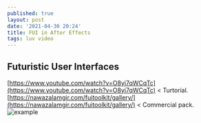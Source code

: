 ```yaml
---
published: true
layout: post
date: '2021-04-30 20:24'
title: FUI in After Effects
tags: luv video 
---
```

## Futuristic User Interfaces
[https://www.youtube.com/watch?v=O8yj7qWCqTc](https://www.youtube.com/watch?v=O8yj7qWCqTc) < Turtorial. 
[https://nawazalamgir.com/fuitoolkit/gallery/](https://nawazalamgir.com/fuitoolkit/gallery/) < Commercial pack.  
![example](https://i1.wp.com/nawazalamgir.com/fuitoolkit/wp-content/uploads/2019/03/UI-Animated-Bars-on-Lines-Pe-1.gif)
